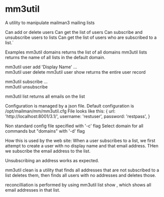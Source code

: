 # mm3util
A utility to manipulate mailman3 mailing lists

Can add or delete users
Can get the list of users
Can subscribe and unsubscribe users to lists
Can get the list of users who are subscribed to a list.`


Examples
mm3util domains
	returns the list of all domains
mm3util lists
	returns the name of all lists in the default domain.

mm3util user add <preferred email address> 'Display Name' <option1> <value1> ...  
mm3util user delete <perferred email address>
mm3util user show
	returns the entire user record

mm3util subscribe <list> <preferred email address> <option1> <value1> ...  
mm3util unsubscribe <list> <perferred email address>

mm3util list <list>
	returns all emails on the list


Configuration is managed by a json file.
Default configuration is /opt/mailman/mm/mm3util.cfg
File looks like this:
	{
		url: 'http://localhost:8001/3.1/',
		username: 'restuser',
		password: 'restpass',
	}

Non standard config file specified with '-c' flag
Select domain for all commands but "domains" with '-d' flag


How this is used by the web site:
When a user subscribes to a list, we first attempt to create a user with no display name and that email address.
THen we subscribe the email address to the list.

Unsubscribing an address works as expected.

mm3util clean is a utility that finds all addresses that are not subscribed to a list deletes them, then finds all users with no addresses and deletes those.

reconcilliation is performed by using mm3util list show <listname>, which shows all email addresses in that list.
